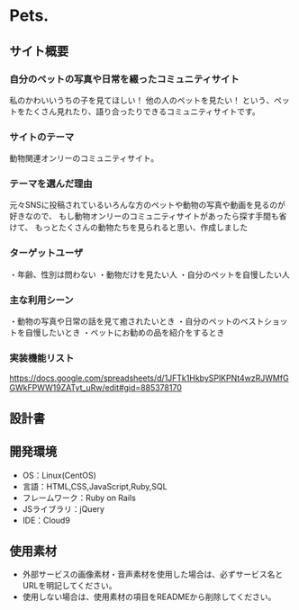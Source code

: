 # Pets.

## サイト概要
### 自分のペットの写真や日常を綴ったコミュニティサイト
私のかわいいうちの子を見てほしい！
他の人のペットを見たい！
という、ペットをたくさん見れたり、語り合ったりできるコミュニティサイトです。


### サイトのテーマ
動物関連オンリーのコミュニティサイト。


### テーマを選んだ理由
元々SNSに投稿されているいろんな方のペットや動物の写真や動画を見るのが好きなので、
もし動物オンリーのコミュニティサイトがあったら探す手間も省けて、
もっとたくさんの動物たちを見られると思い、作成しました


### ターゲットユーザ
・年齢、性別は問わない
・動物だけを見たい人
・自分のペットを自慢したい人


### 主な利用シーン
・動物の写真や日常の話を見て癒されたいとき
・自分のペットのベストショットを自慢したいとき
・ペットにお勧めの品を紹介をするとき


### 実装機能リスト
https://docs.google.com/spreadsheets/d/1JFTk1HkbySPlKPNt4wzRJWMfGGWkFPWW19ZATyt_uRw/edit#gid=885378170

## 設計書


## 開発環境
- OS：Linux(CentOS)
- 言語：HTML,CSS,JavaScript,Ruby,SQL
- フレームワーク：Ruby on Rails
- JSライブラリ：jQuery
- IDE：Cloud9

## 使用素材
- 外部サービスの画像素材・音声素材を使用した場合は、必ずサービス名とURLを明記してください。
- 使用しない場合は、使用素材の項目をREADMEから削除してください。